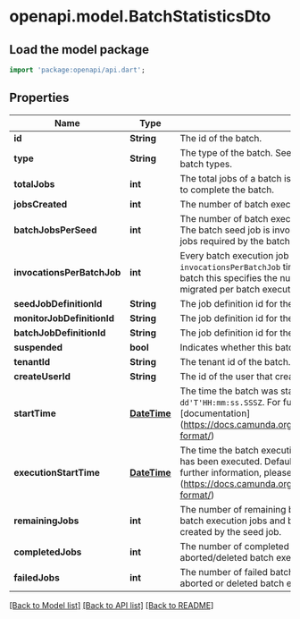 # openapi.model.BatchStatisticsDto

## Load the model package
```dart
import 'package:openapi/api.dart';
```

## Properties
Name | Type | Description | Notes
------------ | ------------- | ------------- | -------------
**id** | **String** | The id of the batch. | [optional] 
**type** | **String** | The type of the batch. See the [User Guide](https://docs.camunda.org/manual/7.20/user-guide/process-engine/batch/#creating-a-batch) for more information about batch types. | [optional] 
**totalJobs** | **int** | The total jobs of a batch is the number of batch execution jobs required to complete the batch. | [optional] 
**jobsCreated** | **int** | The number of batch execution jobs already created by the seed job. | [optional] 
**batchJobsPerSeed** | **int** | The number of batch execution jobs created per seed job invocation. The batch seed job is invoked until it has created all batch execution jobs required by the batch (see `totalJobs` property). | [optional] 
**invocationsPerBatchJob** | **int** | Every batch execution job invokes the command executed by the batch `invocationsPerBatchJob` times. E.g., for a process instance migration batch this specifies the number of process instances which are migrated per batch execution job. | [optional] 
**seedJobDefinitionId** | **String** | The job definition id for the seed jobs of this batch. | [optional] 
**monitorJobDefinitionId** | **String** | The job definition id for the monitor jobs of this batch. | [optional] 
**batchJobDefinitionId** | **String** | The job definition id for the batch execution jobs of this batch. | [optional] 
**suspended** | **bool** | Indicates whether this batch is suspended or not. | [optional] 
**tenantId** | **String** | The tenant id of the batch. | [optional] 
**createUserId** | **String** | The id of the user that created the batch. | [optional] 
**startTime** | [**DateTime**](DateTime.md) | The time the batch was started. Default format `yyyy-MM-dd'T'HH:mm:ss.SSSZ`. For further information, please see the [documentation] (https://docs.camunda.org/manual/7.20/reference/rest/overview/date-format/) | [optional] 
**executionStartTime** | [**DateTime**](DateTime.md) | The time the batch execution was started, i.e., at least one batch job has been executed. Default format `yyyy-MM-dd'T'HH:mm:ss.SSSZ`. For further information, please see the [documentation] (https://docs.camunda.org/manual/7.20/reference/rest/overview/date-format/) | [optional] 
**remainingJobs** | **int** | The number of remaining batch execution jobs. This does include failed batch execution jobs and batch execution jobs which still have to be created by the seed job. | [optional] 
**completedJobs** | **int** | The number of completed batch execution jobs. This does include aborted/deleted batch execution jobs. | [optional] 
**failedJobs** | **int** | The number of failed batch execution jobs. This does not include aborted or deleted batch execution jobs. | [optional] 

[[Back to Model list]](../README.md#documentation-for-models) [[Back to API list]](../README.md#documentation-for-api-endpoints) [[Back to README]](../README.md)


